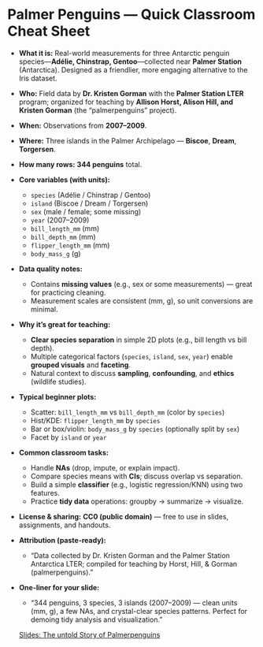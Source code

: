 # Palmer Penguins — Quick Classroom Cheat Sheet

- **What it is:** Real-world measurements for three Antarctic penguin species—**Adélie, Chinstrap, Gentoo**—collected near **Palmer Station** (Antarctica). Designed as a friendlier, more engaging alternative to the Iris dataset.

- **Who:** Field data by **Dr. Kristen Gorman** with the **Palmer Station LTER** program; organized for teaching by **Allison Horst, Alison Hill, and Kristen Gorman** (the “palmerpenguins” project).

- **When:** Observations from **2007–2009**.

- **Where:** Three islands in the Palmer Archipelago — **Biscoe**, **Dream**, **Torgersen**.

- **How many rows:** **344 penguins** total.

- **Core variables (with units):**
  - `species` (Adélie / Chinstrap / Gentoo)
  - `island` (Biscoe / Dream / Torgersen)
  - `sex` (male / female; some missing)
  - `year` (2007–2009)
  - `bill_length_mm` (mm)
  - `bill_depth_mm` (mm)
  - `flipper_length_mm` (mm)
  - `body_mass_g` (g)

- **Data quality notes:**
  - Contains **missing values** (e.g., sex or some measurements) — great for practicing cleaning.
  - Measurement scales are consistent (mm, g), so unit conversions are minimal.

- **Why it’s great for teaching:**
  - **Clear species separation** in simple 2D plots (e.g., bill length vs bill depth).
  - Multiple categorical factors (`species`, `island`, `sex`, `year`) enable **grouped visuals** and **faceting**.
  - Natural context to discuss **sampling**, **confounding**, and **ethics** (wildlife studies).

- **Typical beginner plots:**
  - Scatter: `bill_length_mm` vs `bill_depth_mm` (color by `species`)
  - Hist/KDE: `flipper_length_mm` by `species`
  - Bar or box/violin: `body_mass_g` by `species` (optionally split by `sex`)
  - Facet by `island` or `year`

- **Common classroom tasks:**
  - Handle **NAs** (drop, impute, or explain impact).
  - Compare species means with **CIs**; discuss overlap vs separation.
  - Build a simple **classifier** (e.g., logistic regression/KNN) using two features.
  - Practice **tidy data** operations: groupby → summarize → visualize.

- **License & sharing:** **CC0 (public domain)** — free to use in slides, assignments, and handouts.

- **Attribution (paste-ready):**
  - “Data collected by Dr. Kristen Gorman and the Palmer Station Antarctica LTER; compiled for teaching by Horst, Hill, & Gorman (palmerpenguins).”

- **One-liner for your slide:**
  - “344 penguins, 3 species, 3 islands (2007–2009) — clean units (mm, g), a few NAs, and crystal-clear species patterns. Perfect for demoing tidy analysis and visualization.”
 
  [Slides: The untold Story of Palmerpenguins](https://apreshill.github.io/palmerpenguins-useR-2022/#/title-slide)
